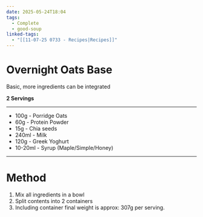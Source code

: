 ```yaml
---
date: 2025-05-24T18:04
tags:
  - Complete
  - good-soup
linked-tags:
  - "[[11-07-25 0733 - Recipes|Recipes]]"
---
```

# Overnight Oats Base
Basic, more ingredients can be integrated

**2 Servings**

---
- 100g - Porridge Oats
- 60g - Protein Powder
- 15g - Chia seeds
- 240ml - Milk
- 120g - Greek Yoghurt
- 10-20ml - Syrup (Maple/Simple/Honey)
---
# Method
1. Mix all ingredients in a bowl
2. Split contents into 2 containers
3. Including container final weight is approx: 307g per serving.
